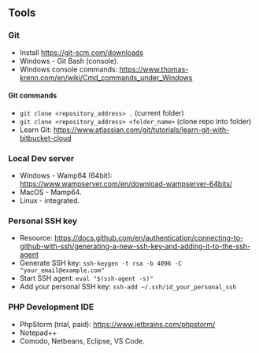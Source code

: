 ## Tools

### Git
- Install https://git-scm.com/downloads
- Windows - Git Bash (console).
- Windows console commands: https://www.thomas-krenn.com/en/wiki/Cmd_commands_under_Windows

#### Git commands
- `git clone <repository_address> .` (current folder)
- `git clone <repository_address> <folder_name>` (clone repo into folder)
- Learn Git: https://www.atlassian.com/git/tutorials/learn-git-with-bitbucket-cloud

### Local Dev server
- Windows - Wamp64 (64bit): https://www.wampserver.com/en/download-wampserver-64bits/
- MacOS - Mamp64.
- Linux - integrated.

### Personal SSH key
- Resource: https://docs.github.com/en/authentication/connecting-to-github-with-ssh/generating-a-new-ssh-key-and-adding-it-to-the-ssh-agent
- Generate SSH key: `ssh-keygen -t rsa -b 4096 -C "your_email@example.com"`
- Start SSH agent: `eval "$(ssh-agent -s)"`
- Add your personal SSH key: `ssh-add ~/.ssh/id_your_personal_ssh`

### PHP Development IDE
- PhpStorm (trial, paid): https://www.jetbrains.com/phpstorm/
- Notepad++
- Comodo, Netbeans, Eclipse, VS Code.
